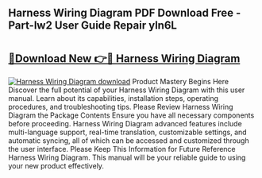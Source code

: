 ## Harness Wiring Diagram PDF Download Free - Part-lw2 User Guide Repair yln6L

# <h2><a href="http://dftdi5.blite.top/?on=Harness+Wiring+Diagram">🔗Download New 👉🔴 Harness Wiring Diagram</a></h2>

[![Harness Wiring Diagram download](https://i.imgur.com/lujVjoI.png)](http://dftdi5.blite.top/?on=Harness+Wiring+Diagram)
Product Mastery Begins Here Discover the full potential of your Harness Wiring Diagram with this user manual. Learn about its capabilities, installation steps, operating procedures, and troubleshooting tips. Please Review Harness Wiring Diagram the Package Contents Ensure you have all necessary components before proceeding. Harness Wiring Diagram advanced features include multi-language support, real-time translation, customizable settings, and automatic syncing, all of which can be accessed and customized through the user interface. Please Keep This Information for Future Reference Harness Wiring Diagram. This manual will be your reliable guide to using your new product effectively.
